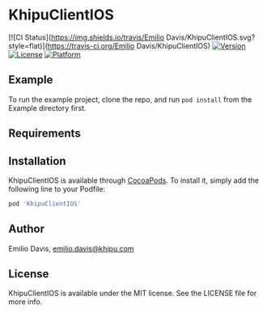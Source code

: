 # KhipuClientIOS

[![CI Status](https://img.shields.io/travis/Emilio Davis/KhipuClientIOS.svg?style=flat)](https://travis-ci.org/Emilio Davis/KhipuClientIOS)
[![Version](https://img.shields.io/cocoapods/v/KhipuClientIOS.svg?style=flat)](https://cocoapods.org/pods/KhipuClientIOS)
[![License](https://img.shields.io/cocoapods/l/KhipuClientIOS.svg?style=flat)](https://cocoapods.org/pods/KhipuClientIOS)
[![Platform](https://img.shields.io/cocoapods/p/KhipuClientIOS.svg?style=flat)](https://cocoapods.org/pods/KhipuClientIOS)

## Example

To run the example project, clone the repo, and run `pod install` from the Example directory first.

## Requirements

## Installation

KhipuClientIOS is available through [CocoaPods](https://cocoapods.org). To install
it, simply add the following line to your Podfile:

```ruby
pod 'KhipuClientIOS'
```

## Author

Emilio Davis, emilio.davis@khipu.com

## License

KhipuClientIOS is available under the MIT license. See the LICENSE file for more info.
